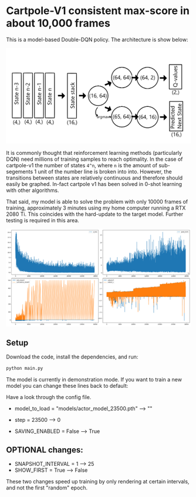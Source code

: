 # Cartpole-V1 consistent max-score in about 10,000 frames

This is a model-based Double-DQN policy. The architecture is show below:

![Architecture](images/model_architecture.png)

It is commonly thought that reinforcement learning methods (particularly DQN) need millions of training samples to reach optimality.
In the case of cartpole-v1 the number of states `4^n`, where `n` is the amount of sub-segements 1 unit of the number line is broken into into. However, the transitions between states are relatively continuous and therefore should easily be graphed. In-fact cartpole v1 has been solved in 0-shot learning with other algorithms.

That said, my model is able to solve the problem with only 10000 frames of training, approximately 3 minutes using my home computer running a RTX 2080 Ti.
This coincides with the hard-update to the target model. Further testing is required in this area.

![Graphs](images/full_screenshot.png)

## Setup

Download the code, install the dependencies, and run:
```python
python main.py
```

The model is currently in demonstration mode. If you want to train a new model you can change these lines back to default:

Have a look through the config file.

- model_to_load = "models/actor_model_23500.pth" --> ""

- step = 23500 --> 0

- SAVING_ENABLED = False --> True


## OPTIONAL changes:
- SNAPSHOT_INTERVAL = 1 --> 25
- SHOW_FIRST = True --> False

These two changes speed up training by only rendering at certain intervals, and not the first "random" epoch.

